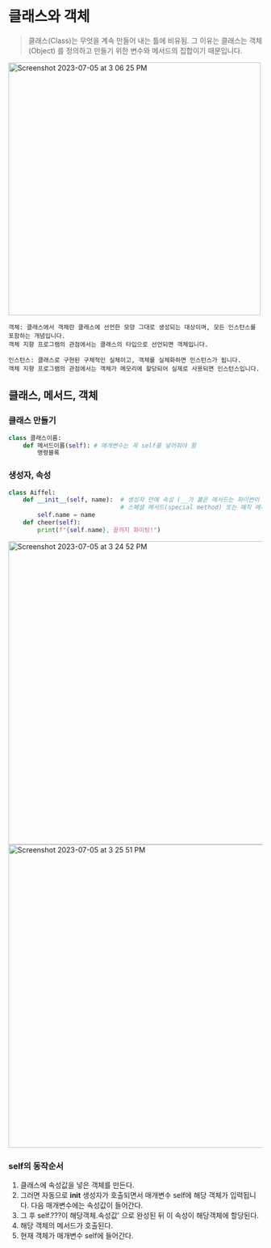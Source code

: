 # 클래스와 객체

> 클래스(Class)는 무엇을 계속 만들어 내는 틀에 비유됨.
> 그 이유는 클래스는 객체(Object) 를 정의하고 만들기 위한 변수와 메서드의 집합이기 때문입니다.


<img width="500" alt="Screenshot 2023-07-05 at 3 06 25 PM" src="https://github.com/LaVita337/DH_Log/assets/107906605/dd2c119d-fd33-4fcf-8f90-a4fa0296716d">

```
객체: 클래스에서 객체란 클래스에 선언한 모양 그대로 생성되는 대상이며, 모든 인스턴스를 포함하는 개념입니다.
객체 지향 프로그램의 관점에서는 클래스의 타입으로 선언되면 객체입니다.

인스턴스: 클래스로 구현된 구체적인 실체이고, 객체를 실체화하면 인스턴스가 됩니다.
객체 지향 프로그램의 관점에서는 객체가 메모리에 할당되어 실제로 사용되면 인스턴스입니다.
```

## 클래스, 메서드, 객체

### 클래스 만들기
```python
class 클래스이름:
    def 메서드이름(self): # 매개변수는 꼭 self를 넣어줘야 함
        명령블록
```

### 생성자, 속성
```python
class Aiffel:
    def __init__(self, name):  # 생성자 안에 속성 (__가 붙은 메서드는 파이썬이 자동으로 호출해주는 메서드로,
                               # 스페셜 메서드(special method) 또는 매직 메서드(magic method)라고 부름.
        self.name = name
    def cheer(self):
        print(f"{self.name}, 끝까지 화이팅!")
```


<img width="600" alt="Screenshot 2023-07-05 at 3 24 52 PM" src="https://github.com/LaVita337/DH_Log/assets/107906605/5b442cdf-a5e5-4c05-b4fe-8463d0f411b5">



<img width="600" alt="Screenshot 2023-07-05 at 3 25 51 PM" src="https://github.com/LaVita337/DH_Log/assets/107906605/04b619bb-b920-4d84-8b73-9e44e2ff34ae">


### self의 동작순서

1. 클래스에 속성값을 넣은 객체를 만든다.
2. 그러면 자동으로 __init__ 생성자가 호출되면서 매개변수 self에 해당 객체가 입력됩니다. 다음 매개변수에는 속성값이 들어간다.
3. 그 후 self.???이 해당객체.속성값' 으로 완성된 뒤 이 속성이 해당객체에 할당된다.
4. 해당 객체의 메서드가 호출된다.
5. 현재 객체가 매개변수 self에 들어간다.
